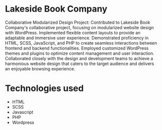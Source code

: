 # Lakeside Book Company

Collaborative Modularized Design Project: Contributed to Lakeside Book Company's collaborative project, focusing on modularized website design with WordPress. Implemented flexible content layouts to provide an adaptable and immersive user experience. Demonstrated proficiency in HTML, SCSS, JavaScript, and PHP to create seamless interactions between frontend and backend functionalities. Employed customized WordPress themes and plugins to optimize content management and user interaction. Collaborated closely with the design and development teams to achieve a harmonious website design that caters to the target audience and delivers an enjoyable browsing experience.

# Technologies used
- HTML
- SCSS
- Javascript
- PHP
- Wordpress
